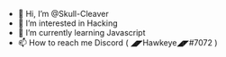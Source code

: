 - 👋 Hi, I’m @Skull-Cleaver
- 👀 I’m interested in Hacking
- 🌱 I’m currently learning Javascript
- 📫 How to reach me Discord ( ◢◤Hawkeye◢◤#7072 )

<!---
Skull-Cleaver/Skull-Cleaver is a ✨ special ✨ repository because its `README.md` (this file) appears on your GitHub profile.
You can click the Preview link to take a look at your changes.
--->
